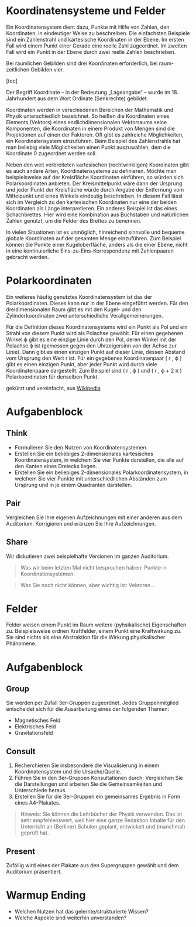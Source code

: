 Koordinatensysteme und Felder
=============================

Ein Koordinatensystem dient dazu, Punkte mit Hilfe von Zahlen, den Koordinaten, in eindeutiger Weise zu beschreiben. Die einfachsten Beispiele sind ein Zahlenstrahl und kartesische Koordinaten in der Ebene. Im ersten Fall wird einem Punkt einer Gerade eine reelle Zahl zugeordnet. Im zweiten Fall wird ein Punkt in der Ebene durch zwei reelle Zahlen beschrieben.

Bei räumlichen Gebilden sind drei Koordinaten erforderlich, bei raum-zeitlichen Gebilden vier.

[toc]

Der Begriff Koordinate – in der Bedeutung „Lageangabe“ – wurde im 18. Jahrhundert aus dem Wort Ordinate (Senkrechte) gebildet.

Koordinaten werden in verschiedenen Bereichen der Mathematik und Physik unterschiedlich bezeichnet. So heißen die Koordinaten eines Elements (Vektors) eines endlichdimensionalen Vektorraums seine Komponenten, die Koordinaten in einem Produkt von Mengen sind die Projektionen auf einen der Faktoren. Oft gibt es zahlreiche Möglichkeiten, ein Koordinatensystem einzuführen. Beim Beispiel des Zahlenstrahls hat man beliebig viele Möglichkeiten einen Punkt auszuwählen, dem die Koordinate 0 zugeordnet werden soll.

Neben den weit verbreiteten kartesischen (rechtwinkligen) Koordinaten gibt es auch andere Arten, Koordinatensysteme zu definieren. Möchte man beispielsweise auf der Kreisfläche Koordinaten einführen, so würden sich Polarkoordinaten anbieten. Der Kreismittelpunkt wäre dann der Ursprung und jeder Punkt der Kreisfläche würde durch Angabe der Entfernung vom Mittelpunkt und eines Winkels eindeutig beschrieben. In diesem Fall lässt sich im Vergleich zu den kartesischen Koordinaten nur eine der beiden Koordinaten als Länge interpretieren. Ein anderes Beispiel ist das eines Schachbrettes. Hier wird eine Kombination aus Buchstaben und natürlichen Zahlen genutzt, um die Felder des Brettes zu benennen.

In vielen Situationen ist es unmöglich, hinreichend sinnvolle und bequeme globale Koordinaten auf der gesamten Menge einzuführen. Zum Beispiel können die Punkte einer Kugeloberfläche, anders als die einer Ebene, nicht in eine kontinuierliche Eins-zu-Eins-Korrespondenz mit Zahlenpaaren gebracht werden.

# Polarkoordinaten

Ein weiteres häufig genutztes Koordinatensystem ist das der Polarkoordinaten. Dieses kann nur in der Ebene eingeführt werden. Für den dreidimensionalen Raum gibt es mit den Kugel- und den Zylinderkoordinaten zwei unterschiedliche Verallgemeinerungen. 

Für die Definition dieses Koordinatensystems wird ein Punkt als Pol und ein Strahl von diesem Punkt wird als Polachse gewählt. Für einen gegebenen Winkel ϕ gibt es eine einzige Linie durch den Pol, deren Winkel mit der Polachse ϕ ist (gemessen gegen den Uhrzeigersinn von der Achse zur Linie). Dann gibt es einen einzigen Punkt auf dieser Linie, dessen Abstand vom Ursprung den Wert r ist. Für ein gegebenes Koordinatenpaar ( r , ϕ ) gibt es einen einzigen Punkt, aber jeder Punkt wird durch viele Koordinatenpaare dargestellt. Zum Beispiel sind ( r , ϕ ) und ( r , ϕ + 2 π ) Polarkoordinaten für denselben Punkt. 

gekürzt und vereinfacht, aus [Wikipedia](https://de.wikipedia.org/wiki/Koordinatensystem)

# Aufgabenblock

## Think

- Formulieren Sie den Nutzen von Koordinatensystemen.
- Erstellen Sie ein beliebiges 2-dimensionales kartesisches Koordinatensystem, in welchem Sie vier Punkte darstellen, die alle auf den Kanten eines Dreiecks liegen.
- Erstellen Sie ein beliebiges 2-dimensionales Polarkoordinatensystem, in welchem Sie vier Punkte mit unterschiedlichen Abständen zum Ursprung und in je einem Quadranten darstellen.

## Pair

Vergleichen Sie Ihre eigenen Aufzeichnungen mit einer anderen aus dem Auditorium.
Korrigieren und eränzen Sie Ihre Aufzeichnungen.

## Share

Wir diskutieren zwei beispielhafte Versionen im ganzen Auditorium.

> Was wir beim letzten Mal nicht besprochen haben: Punkte in Koordinatensystemen.


> Was Sie noch nicht können, aber wichtig ist: Vektoren...



# Felder

Felder weisen einem Punkt im Raum weitere (pyhsikalische) Eigenschaften zu. Beispielsweise ordnen Kraftfelder, einem Punkt eine Kraftwirkung zu. Sie sind nichts als eine Abstraktion für die Wirkung physikalischer Phänomene.

# Aufgabenblock

## Group

Sie werden per Zufall 3er-Gruppen zugeordnet. Jedes Gruppenmitglied entscheidet sich für die Ausarbeitung eines der folgenden Themen:

- Magnetisches Feld
- Elektrisches Feld
- Gravitationsfeld

## Consult

1. Recherchieren Sie insbesondere die Visualisierung in einem Koordinatensystem und die Ursache/Quelle.
1. Führen Sie in den 3er-Gruppen Konsultationen durch: Vergleichen Sie die Darstellungen und arbeiten Sie die Gemeinsamkeiten und Unterschiede heraus.
1. Erstellen Sie für die 3er-Gruppen ein gemeinsames Ergebnis in Form eines A4-Plakates.

> Hinweis: Sie können die Lehrbücher der Physik verwenden. Das ist sehr empfehlenswert, weil hier eine ganze Redaktion Inhalte für den Unterricht an (Berliner) Schulen geplant, entwickelt und (manchmal) geprüft hat.

## Present

Zufällig wird eines der Plakate aus den Supergruppen gewählt und dem Auditorium präsentiert.

# Warmup Ending

- Welchen Nutzen hat das gelernte/strukturierte Wissen?
- Welche Aspekte sind weiterhin unverstanden?
